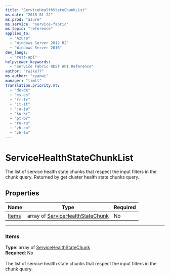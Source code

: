 ```yaml
---
title: "ServiceHealthStateChunkList"
ms.date: "2018-01-22"
ms.prod: "azure"
ms.service: "service-fabric"
ms.topic: "reference"
applies_to: 
  - "Azure"
  - "Windows Server 2012 R2"
  - "Windows Server 2016"
dev_langs: 
  - "rest-api"
helpviewer_keywords: 
  - "Service Fabric REST API Reference"
author: "rwike77"
ms.author: "ryanwi"
manager: "timlt"
translation.priority.mt: 
  - "de-de"
  - "es-es"
  - "fr-fr"
  - "it-it"
  - "ja-jp"
  - "ko-kr"
  - "pt-br"
  - "ru-ru"
  - "zh-cn"
  - "zh-tw"
---
```

# ServiceHealthStateChunkList

The list of service health state chunks that respect the input filters in the chunk query. Returned by get cluster health state chunks query.


## Properties

| Name | Type | Required |
| --- | --- | --- |
| [Items](#items) | array of [ServiceHealthStateChunk](sfclient-v61-model-servicehealthstatechunk.md) | No |

____
### Items
__Type__: array of [ServiceHealthStateChunk](sfclient-v61-model-servicehealthstatechunk.md) <br/>
__Required__: No<br/>
<br/>
The list of service health state chunks that respect the input filters in the chunk query.

